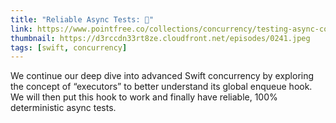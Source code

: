 ```yaml
---
title: "Reliable Async Tests: 🥹"
link: https://www.pointfree.co/collections/concurrency/testing-async-code/ep241-reliable-async-tests
thumbnail: https://d3rccdn33rt8ze.cloudfront.net/episodes/0241.jpeg
tags: [swift, concurrency]
---
```


We continue our deep dive into advanced Swift concurrency by exploring the concept of “executors” to better understand its global enqueue hook. We will then put this hook to work and finally have reliable, 100% deterministic async tests.
